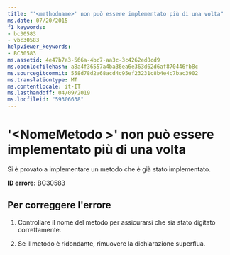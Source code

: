 ```yaml
---
title: "'<methodname>' non può essere implementato più di una volta"
ms.date: 07/20/2015
f1_keywords:
- bc30583
- vbc30583
helpviewer_keywords:
- BC30583
ms.assetid: 4e47b7a3-566a-4bc7-aa3c-3c4262ed8cd9
ms.openlocfilehash: a8a4f36557a4ba36ea6e363d62d6af870446fb8c
ms.sourcegitcommit: 558d78d2a68acd4c95ef23231c8b4e4c7bac3902
ms.translationtype: MT
ms.contentlocale: it-IT
ms.lasthandoff: 04/09/2019
ms.locfileid: "59306638"
---
```

# <a name="methodname-cannot-be-implemented-more-than-once"></a>'\<NomeMetodo >' non può essere implementato più di una volta
Si è provato a implementare un metodo che è già stato implementato.  
  
 **ID errore:** BC30583  
  
## <a name="to-correct-this-error"></a>Per correggere l'errore  
  
1. Controllare il nome del metodo per assicurarsi che sia stato digitato correttamente.  
  
2. Se il metodo è ridondante, rimuovere la dichiarazione superflua.